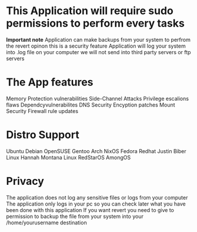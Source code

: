 # This Application will require sudo permissions to perform every tasks

**Important note**
Application can make backups from your system to perfrom the revert opinon this is a security feature
Application will log your system into .log file on your computer we will not send into third party servers or ftp servers



# The App features
Memory Protection vulnerabilities
Side-Channel Attacks
Privilege escalions flaws
Dependcyvulnerabilites
DNS Security
Encyption patches
Mount Security
Firewall rule updates







# Distro Support
Ubuntu
Debian
OpenSUSE
Gentoo
Arch
NixOS
Fedora
Redhat
Justin Biber Linux
Hannah Montana Linux
RedStarOS
AmongOS


# Privacy
The application does not log any sensitive files or logs from your computer
The application only logs in your pc so you can check later what you have been done with this application 
If you want revert you need to give to permission to backup the file from your system into your /home/yourusername destination 